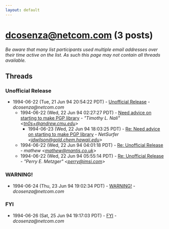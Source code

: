 ```yaml
---
layout: default
---
```


# dcosenza@netcom.com (3 posts)

_Be aware that many list participants used multiple email addresses over their time active on the list. As such this page may not contain all threads available._

## Threads

### Unofficial Release
+ 1994-06-22 (Tue, 21 Jun 94 20:54:22 PDT) - [Unofficial Release](/archive/1994/06/dee9fa7cde906c7fc8da242b4778bc4b1e1b86b8f5714b15f54e82cad47c73dd) - _dcosenza@netcom.com_
  + 1994-06-22 (Wed, 22 Jun 94 02:27:27 PDT) - [Need advice on starting to make PGP library](/archive/1994/06/fc684277eedebd1e36bc77f640f83b4f983dd0b405ebef9cd45f5c1b58b8faad) - _"Timothy L. Nali" \<tn0s+@andrew.cmu.edu\>_
    + 1994-06-23 (Wed, 22 Jun 94 18:03:25 PDT) - [Re: Need advice on starting to make PGP library](/archive/1994/06/feaeed24964d94a98663e00260f8b4b1e111dfbce08221e987f848c83ebced87) - _NetSurfer \<jdwilson@gold.chem.hawaii.edu\>_
  + 1994-06-22 (Wed, 22 Jun 94 04:01:18 PDT) - [Re: Unofficial Release](/archive/1994/06/77c12359b93b90d40d521cfcf2dbed416226d9e8bbad065b872e97d0868df8e3) - _mathew \<mathew@mantis.co.uk\>_
  + 1994-06-22 (Wed, 22 Jun 94 05:55:14 PDT) - [Re: Unofficial Release](/archive/1994/06/4e01c443ab3497ec35e7dddda2125d324dea4c45f774dd96ccc47b0650ad8f42) - _"Perry E. Metzger" \<perry@imsi.com\>_

### WARNING!
+ 1994-06-24 (Thu, 23 Jun 94 19:02:34 PDT) - [WARNING!](/archive/1994/06/ba894ce8e8e39c652e220f04d5d64a2c73eb07fd278e86026ced6785ddadb7bb) - _dcosenza@netcom.com_

### FYI
+ 1994-06-26 (Sat, 25 Jun 94 19:17:03 PDT) - [FYI](/archive/1994/06/fe7bbb106e01b15210a232c0f57b45417e348bbade8ef54cbef0906de4ddfeba) - _dcosenza@netcom.com_

